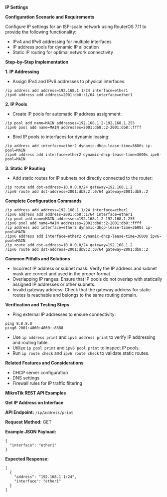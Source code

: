 **IP Settings**

**Configuration Scenario and Requirements**

Configure IP settings for an ISP-scale network using RouterOS 7.11 to provide the following functionality:

- IPv4 and IPv6 addressing for multiple interfaces
- IP address pools for dynamic IP allocation
- Static IP routing for optimal network connectivity

**Step-by-Step Implementation**

**1. IP Addressing**

- Assign IPv4 and IPv6 addresses to physical interfaces:
```
/ip address add address=192.168.1.1/24 interface=ether1
/ipv6 address add address=2001:db8::1/64 interface=ether1
```

**2. IP Pools**

- Create IP pools for automatic IP address assignment:
```
/ip pool add name=MAIN addresses=192.168.1.2-192.168.1.255
/ipv6 pool add name=MAIN addresses=2001:db8::2-2001:db8::ffff
```

- Bind IP pools to interfaces for dynamic leasing:
```
/ip address add interface=ether2 dynamic-dhcp-lease-time=3600s ip-pool=MAIN
/ipv6 address add interface=ether2 dynamic-dhcp-lease-time=3600s ipv6-pool=MAIN
```

**3. Static IP Routing**

- Add static routes for IP subnets not directly connected to the router:
```
/ip route add dst-address=10.0.0.0/24 gateway=192.168.1.2
/ipv6 route add dst-address=2001:db8:2::0/64 gateway=2001:db8::2
```

**Complete Configuration Commands**

```
/ip address add address=192.168.1.1/24 interface=ether1
/ipv6 address add address=2001:db8::1/64 interface=ether1
/ip pool add name=MAIN addresses=192.168.1.2-192.168.1.255
/ipv6 pool add name=MAIN addresses=2001:db8::2-2001:db8::ffff
/ip address add interface=ether2 dynamic-dhcp-lease-time=3600s ip-pool=MAIN
/ipv6 address add interface=ether2 dynamic-dhcp-lease-time=3600s ipv6-pool=MAIN
/ip route add dst-address=10.0.0.0/24 gateway=192.168.1.2
/ipv6 route add dst-address=2001:db8:2::0/64 gateway=2001:db8::2
```

**Common Pitfalls and Solutions**

- Incorrect IP address or subnet mask: Verify the IP address and subnet mask are correct and used in the proper format.
- Overlapping IP ranges: Ensure that IP pools do not overlap with statically assigned IP addresses or other subnets.
- Invalid gateway address: Check that the gateway address for static routes is reachable and belongs to the same routing domain.

**Verification and Testing Steps**

- Ping external IP addresses to ensure connectivity:
```
ping 8.8.8.8
ping6 2001:4860:4860::8888
```

- Use `ip address print` and `ipv6 address print` to verify IP addressing and routing table.
- Utilize `ip pool print` and `ipv6 pool print` to inspect IP pools.
- Run `ip route check` and `ipv6 route check` to validate static routes.

**Related Features and Considerations**

- DHCP server configuration
- DNS settings
- Firewall rules for IP traffic filtering

**MikroTik REST API Examples**

**Get IP Address on Interface**

**API Endpoint:** `/ip/address/print`

**Request Method:** GET

**Example JSON Payload:**

```
{
  "interface": "ether1"
}
```

**Expected Response:**

```
[
  {
    "address": "192.168.1.1/24",
    "interface": "ether1"
  }
]
```